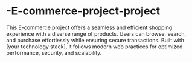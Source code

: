# -E-commerce-project-project
This E-commerce project offers a seamless and efficient shopping experience with a diverse range of products. Users can browse, search, and purchase effortlessly while ensuring secure transactions. Built with [your technology stack], it follows modern web practices for optimized performance, security, and scalability.
